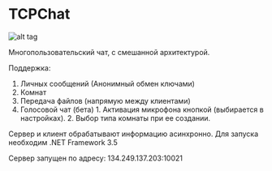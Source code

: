 ﻿TCPChat
=======

![alt tag](https://raw.github.com/Nirklav/TCPChat/master/screen.png)

Многопользовательский чат, с смешанной архитектурой.

Поддержка:
  1. Личных сообщений (Анонимный обмен ключами)
  2. Комнат
  3. Передача файлов (напрямую между клиентами)
  4. Голосовой чат (бета)
    1. Активация микрофона кнопкой (выбирается в настройках).
    2. Выбор типа комнаты при ее создании.
  
Сервер и клиент обрабатывают информацию асинхронно.
Для запуска необходим .NET Framework 3.5

Сервер запущен по адресу: 134.249.137.203:10021



